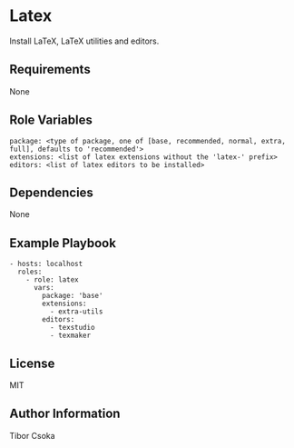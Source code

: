 Latex
=========

Install LaTeX, LaTeX utilities and editors.

Requirements
------------

None

Role Variables
--------------

    package: <type of package, one of [base, recommended, normal, extra, full], defaults to 'recommended'>    
    extensions: <list of latex extensions without the 'latex-' prefix>
    editors: <list of latex editors to be installed>

Dependencies
------------

None

Example Playbook
----------------

    - hosts: localhost
      roles:
        - role: latex
          vars:
            package: 'base'
            extensions:
              - extra-utils
            editors:
              - texstudio
              - texmaker

License
-------

MIT

Author Information
------------------

Tibor Csoka
